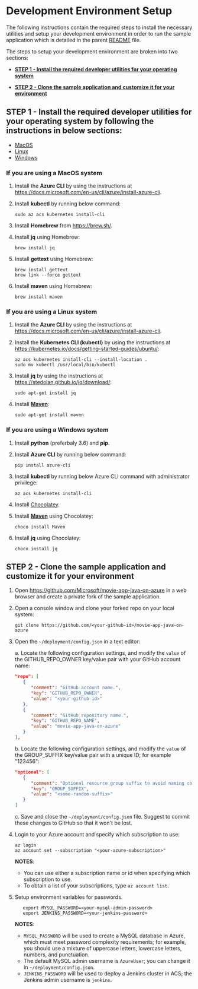 # Development Environment Setup

The following instructions contain the required steps to install the necessary utilities and setup your development environment in order to run the sample application which is detailed in the parent [README](../README.md) file.

The steps to setup your development environment are broken into two sections:

* **[STEP 1 - Install the required developer utilities for your operating system](#step1)**

* **[STEP 2 - Clone the sample application and customize it for your environment](#step2)**

<a name="step1"></a>
## STEP 1 - Install the required developer utilities for your operating system by following the instructions in below sections:

   - [MacOS](#macos)
   - [Linux](#linux)
   - [Windows](#windows)

<a name="macos"></a>
### If you are using a MacOS system ###

1. Install the **Azure CLI** by using the instructions at <https://docs.microsoft.com/en-us/cli/azure/install-azure-cli>.

1. Install **kubectl** by running below command:

   ```shell
   sudo az acs kubernetes install-cli
   ```

1. Install **Homebrew** from <https://brew.sh/>.

1. Install **jq** using Homebrew:

   ```shell
   brew install jq
   ```

1. Install **gettext** using Homebrew:

   ```shell
   brew install gettext
   brew link --force gettext
   ```

1. Install **maven** using Homebrew:

   ```shell
   brew install maven
   ```

<a name="linux"></a>
### If you are using a Linux system ###

1. Install the **Azure CLI** by using the instructions at <https://docs.microsoft.com/en-us/cli/azure/install-azure-cli>.

1. Install the **Kubernetes CLI (kubectl)** by using the instructions at <https://kubernetes.io/docs/getting-started-guides/ubuntu/>:

   ```shell
   az acs kubernetes install-cli --install-location .
   sudo mv kubectl /usr/local/bin/kubectl
   ```

1. Install **jq** by using the instructions at <https://stedolan.github.io/jq/download/>:
   ```shell
   sudo apt-get install jq
   ```

1. Install **[Maven](http://maven.apache.org/)**:

   ```shell
   sudo apt-get install maven
   ```

<a name="windows"></a>
### If you are using a Windows system ###

1. Install **python** (preferbaly 3.6) and **pip**.

1. Install **Azure CLI** by running below command:

   ```shell
   pip install azure-cli
   ```
   
1. Install **kubectl** by running below Azure CLI command with administrator privilege:

   ```shell
   az acs kubernetes install-cli
   ```

1. Install [Chocolatey](https://chocolatey.org/).

1. Install **[Maven](http://maven.apache.org/)** using Chocolatey:

   ```shell
   choco install Maven
   ```

1. Install **jq** using Chocolatey:

   ```shell
   choco install jq
   ```

<a name="step2"></a>
## STEP 2 - Clone the sample application and customize it for your environment ##

1. Open https://github.com/Microsoft/movie-app-java-on-azure in a web browser and create a private fork of the sample application.

1. Open a console window and clone your forked repo on your local system:

   ```shell
   git clone https://github.com/<your-github-id>/movie-app-java-on-azure
   ```

1. Open the `~/deployment/config.json` in a text editor:

   a. Locate the following configuration settings, and modify the `value` of the GITHUB_REPO_OWNER key/value pair with your GitHub account name:

      ```json
      "repo": [
         {
            "comment": "GitHub account name.",
            "key": "GITHUB_REPO_OWNER",
            "value": "<your-github-id>"
         },
         {
            "comment": "GitHub repository name.",
            "key": "GITHUB_REPO_NAME",
            "value": "movie-app-java-on-azure"
         }
      ],
      ```

   b. Locate the following configuration settings, and modify the `value` of the GROUP_SUFFIX key/value pair with a unique ID; for example "123456":

      ```json
      "optional": [
         {
            "comment": "Optional resource group suffix to avoid naming conflict.",
            "key": "GROUP_SUFFIX",
            "value": "<some-random-suffix>"
         }
      ]
      ```

   c. Save and close the `~/deployment/config.json` file.
      Suggest to commit these changes to GitHub so that it won't be lost.

1. Login to your Azure account and specify which subscription to use:

   ```shell
   az login
   az account set --subscription "<your-azure-subscription>"
   ```

   **NOTES**:

      * You can use either a subscription name or id when specifying which subscription to use.
      * To obtain a list of your subscriptions, type `az account list`.

1. Setup environment variables for passwords.

   ```shell
      export MYSQL_PASSWORD=<your-mysql-admin-password>
      export JENKINS_PASSWORD=<your-jenkins-password>
   ```

   **NOTES**:

      * `MYSQL_PASSWORD` will be used to create a MySQL database in Azure, which must meet password complexity requirements; for example, you should use a mixture of uppercase letters, lowercase letters, numbers, and punctuation.
      * The default MySQL admin username is `AzureUser`; you can change it in `~/deployment/config.json`.
      * `JENKINS_PASSWORD` will be used to deploy a Jenkins cluster in ACS; the Jenkins admin username is `jenkins`.

<!--

**NOTE**: Follow the steps in the root-level README.md file instead of using the following steps.

1. Run the following command:

   ```bash
   source provision.sh
   ```

1. Wait for about 16 minutes till all resources are created.

   The IP of Jenkins server will be displayed at the end of the output. 

   During the installation, there might be prompt for your credential for elevated permission to install `kubectl`.

1. Go to the Jenkins server and login with username `jenkins` and password set in step 13.

1. Because our Repo is private right now, you will have to setup credentials to allow Jenkins enlist your repo. Click the pipeline job and configure it.

1. At the pipeline tab, add a new credential with your GitHub account and your personal access token.

   Refer to [GitHub document](https://help.github.com/articles/creating-a-personal-access-token-for-the-command-line/) for creating your personal access token.

1. After configuration is saved, click "build now" to trigger the first deployment of web-app and data-app.

1. When deployment is done, go to Azure Portal to find the URL of web-app traffic manager.

   Open the URL in browser, then you will see the home page of the web-app.

For more information about using GitHub with Jenkins, see [How to Start Working with the GitHub Plugin for Jenkins](https://www.blazemeter.com/blog/how-start-working-github-plugin-jenkins) for details on how to enable Jenkins triggers every time changes are pushed to GitHub.

-->